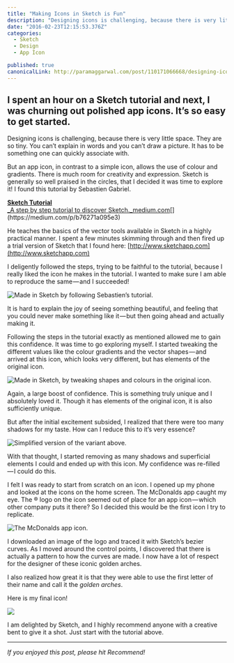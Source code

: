 ```yaml
---
title: "Making Icons in Sketch is Fun"
description: "Designing icons is challenging, because there is very little space. They are so tiny. You can’t explain in words and you can’t draw a picture. It has to be something one can quickly associate with…"
date: "2016-02-23T12:15:53.376Z"
categories: 
  - Sketch
  - Design
  - App Icon

published: true
canonicalLink: http://paramaggarwal.com/post/110171066668/designing-icons-is-fun-because-there-is-very
---
```


## I spent an hour on a Sketch tutorial and next, I was churning out polished app icons. It’s so easy to get started.

Designing icons is challenging, because there is very little space. They are so tiny. You can’t explain in words and you can’t draw a picture. It has to be something one can quickly associate with.

But an app icon, in contrast to a simple icon, allows the use of colour and gradients. There is much room for creativity and expression. Sketch is generally so well praised in the circles, that I decided it was time to explore it! I found this tutorial by Sebastien Gabriel.

[**Sketch Tutorial**  
_A step by step tutorial to discover Sketch._medium.com](https://medium.com/p/b76271a095e3 "https://medium.com/p/b76271a095e3")[](https://medium.com/p/b76271a095e3)

He teaches the basics of the vector tools available in Sketch in a highly practical manner. I spent a few minutes skimming through and then fired up a trial version of Sketch that I found here: [http://www.sketchapp.com](http://www.sketchapp.com)

I deligently followed the steps, trying to be faithful to the tutorial, because I really liked the icon he makes in the tutorial. I wanted to make sure I am able to reproduce the same — and I succeeded!

![Made in Sketch by following Sebastien’s tutorial.](./asset-1.png)

It is hard to explain the joy of seeing something beautiful, and feeling that you could never make something like it — but then going ahead and actually making it.

Following the steps in the tutorial exactly as mentioned allowed me to gain this confidence. It was time to go exploring myself. I started tweaking the different values like the colour gradients and the vector shapes — and arrived at this icon, which looks very different, but has elements of the original icon.

![Made in Sketch, by tweaking shapes and colours in the original icon.](./asset-2.png)

Again, a large boost of confidence. This is something truly unique and I absolutely loved it. Though it has elements of the original icon, it is also sufficiently unique.

But after the initial excitement subsided, I realized that there were too many shadows for my taste. How can I reduce this to it’s very essence?

![Simplified version of the variant above.](./asset-3.png)

With that thought, I started removing as many shadows and superficial elements I could and ended up with this icon. My confidence was re-filled — I could do this.

I felt I was ready to start from scratch on an icon. I opened up my phone and looked at the icons on the home screen. The McDonalds app caught my eye. The ® logo on the icon seemed out of place for an app icon — which other company puts it there? So I decided this would be the first icon I try to replicate.

![The McDonalds app icon.](./asset-4.png)

I downloaded an image of the logo and traced it with Sketch’s bezier curves. As I moved around the control points, I discovered that there is actually a pattern to how the curves are made. I now have a lot of respect for the designer of these iconic golden arches.

I also realized how great it is that they were able to use the first letter of their name and call it the _golden arches_.

Here is my final icon!

![](./asset-5.png)

I am delighted by Sketch, and I highly recommend anyone with a creative bent to give it a shot. Just start with the tutorial above.

---

_If you enjoyed this post, please hit Recommend!_
